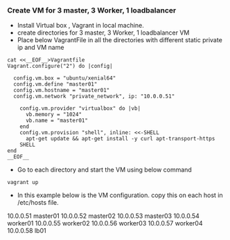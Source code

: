 ### Create VM for 3 master, 3 Worker, 1 loadbalancer

- Install Virtual box , Vagrant in local machine.
- create directories for 3 master, 3 Worker, 1 loadbalancer VM 
- Place below VagrantFile in all the directories  with different static private ip and VM name 

```
cat <<__EOF__>Vagrantfile 
Vagrant.configure("2") do |config|
  
  config.vm.box = "ubuntu/xenial64"
  config.vm.define "master01"
  config.vm.hostname = "master01"
  config.vm.network "private_network", ip: "10.0.0.51"

    config.vm.provider "virtualbox" do |vb|
      vb.memory = "1024"
      vb.name = "master01"
    end
    config.vm.provision "shell", inline: <<-SHELL
      apt-get update && apt-get install -y curl apt-transport-https
    SHELL
end
__EOF__
```
- Go to each directory and start the VM using below command 
```
vagrant up 
```

- In this example below is the VM configuration. copy this on each host in /etc/hosts file.

10.0.0.51    master01
10.0.0.52    master02
10.0.0.53    master03
10.0.0.54    worker01
10.0.0.55    worker02
10.0.0.56    worker03
10.0.0.57    worker04
10.0.0.58    lb01
